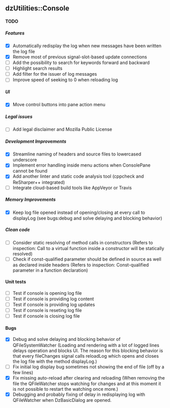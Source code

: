 dzUtilities::Console
---

#### TODO

##### Features
+ [x] Automatically redisplay the log when new messages have been written the log file
+ [x] Remove most of previous signal-slot-based update connections
+ [ ] Add the possibility to search for keywords forward and backward
+ [ ] Highlight search results
+ [ ] Add filter for the issuer of log messages
+ [ ] Improve speed of seeking to 0 when reloading log

##### UI
+ [x] Move control buttons into pane action menu

##### Legal issues
+ [ ] Add legal disclaimer and Mozilla Public License

##### Development Improvements
+ [x] Streamline naming of headers and source files to lowercased underscore
+ [x] Implement error handling inside menu actions when ConsolePane cannot be found
+ [x] Add another linter and static code analysis tool (cppcheck and ReSharper++ integrated)
+ [ ] Integrate cloud-based build tools like AppVeyor or Travis

##### Memory Improvements
+ [x] Keep log file opened instead of opening/closing at every call to displayLog
      (see bugs:debug and solve delaying and blocking behavior)

##### Clean code
+ [ ] Consider static resolving of method calls in constructors
      (Refers to inspection: Call to a virtual function inside a constructor will be statically resolved)
+ [ ] Check if const-qualified parameter should be defined in source as well as declared inside headers
      (Refers to inspection: Const-qualified parameter in a function declaration)

#### Unit tests
+ [ ] Test if console is opening log file
+ [ ] Test if console is providing log content
+ [ ] Test if console is providing log updates
+ [ ] Test if console is reseting log file
+ [ ] Test if console is closing log file

#### Bugs
+ [x] Debug and solve delaying and blocking behavior of QFileSystemWatcher
      (Loading and rendering with a lot of logged lines delays operation and blocks UI.
       The reason for this blocking behavior is that every fileChanges signal calls
       reloadLog which opens and closes the log file with the method displayLog.)
+ [ ] Fix initial log display bug sometimes not showing the end of file (off by a few lines)
+ [x] Fix missing auto-reload after clearing and reloading
      (When removing the file the QFileWatcher stops watching for changes and at
       this moment it is not possible to restart the watching once more.)
+ [x] Debugging and probably fixing of delay in redisplaying log with QFileWatcher
      when DzBasicDialog are opened.

